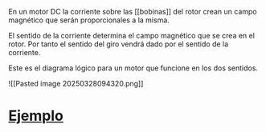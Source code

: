 En un motor DC la corriente sobre las [[bobinas]] del rotor crean un campo magnético que serán proporcionales a la misma.

El sentido de la corriente determina el campo magnético que se crea en el rotor. Por tanto el sentido del giro vendrá dado por el sentido de la corriente. 

Este es el diagrama lógico para un motor que funcione en los dos sentidos.

![[Pasted image 20250328094320.png]]
# [Ejemplo](https://www.tinkercad.com/things/hr1Dznp38Z0-motor-dc)